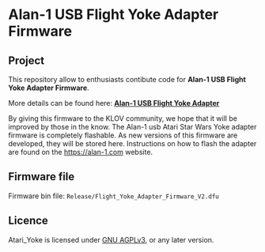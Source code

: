 # Alan-1 USB Flight Yoke Adapter Firmware

## Project

This repository allow to enthusiasts contibute code for **Alan-1 USB Flight Yoke Adapter Firmware**.

More details can be found here: **[Alan-1 USB Flight Yoke Adapter](https://alan-1.com/product/flight-yoke-usb-adapter/)**

By giving this firmware to the KLOV community, we hope that it will be improved by those in the know.  The Alan-1 usb Atari Star Wars Yoke adapter firmware is completely flashable.  As new versions of this firmware are developed, they will be stored here.  Instructions on how to flash the adapter are found on the https://alan-1.com website.

## Firmware file
Firmware bin file: `Release/Flight_Yoke_Adapter_Firmware_V2.dfu`  

## Licence

Atari_Yoke is licensed under [GNU AGPLv3](../master/LICENSE.txt), or any later version.
